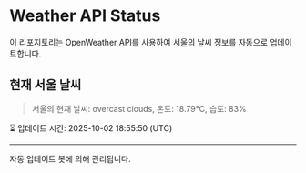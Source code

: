 
# Weather API Status

이 리포지토리는 OpenWeather API를 사용하여 서울의 날씨 정보를 자동으로 업데이트합니다.

## 현재 서울 날씨
> 서울의 현재 날씨: overcast clouds, 온도: 18.79°C, 습도: 83%

⏳ 업데이트 시간: 2025-10-02 18:55:50 (UTC)

---
자동 업데이트 봇에 의해 관리됩니다.
